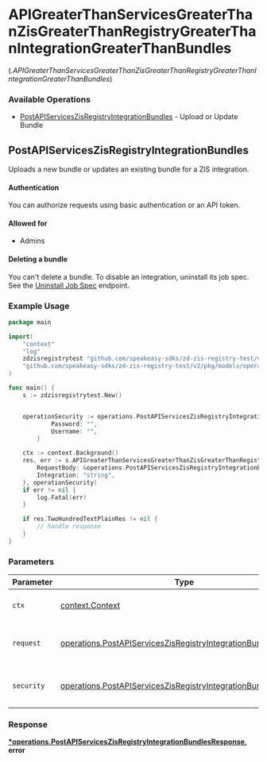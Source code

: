 # APIGreaterThanServicesGreaterThanZisGreaterThanRegistryGreaterThanIntegrationGreaterThanBundles
(*.APIGreaterThanServicesGreaterThanZisGreaterThanRegistryGreaterThanIntegrationGreaterThanBundles*)

### Available Operations

* [PostAPIServicesZisRegistryIntegrationBundles](#postapiserviceszisregistryintegrationbundles) - Upload or Update Bundle

## PostAPIServicesZisRegistryIntegrationBundles

Uploads a new bundle or updates an existing bundle for a ZIS integration.

#### Authentication

You can authorize requests using basic authentication or an API token.

#### Allowed for

* Admins

#### Deleting a bundle

You can't delete a bundle. To disable an integration, uninstall its
job spec. See the [Uninstall
Job Spec](/api-reference/integration-services/registry/jobspecs/#uninstall-job-spec)
endpoint.

### Example Usage

```go
package main

import(
	"context"
	"log"
	zdzisregistrytest "github.com/speakeasy-sdks/zd-zis-registry-test/v2"
	"github.com/speakeasy-sdks/zd-zis-registry-test/v2/pkg/models/operations"
)

func main() {
    s := zdzisregistrytest.New()


    operationSecurity := operations.PostAPIServicesZisRegistryIntegrationBundlesSecurity{
            Password: "",
            Username: "",
        }

    ctx := context.Background()
    res, err := s.APIGreaterThanServicesGreaterThanZisGreaterThanRegistryGreaterThanIntegrationGreaterThanBundles.PostAPIServicesZisRegistryIntegrationBundles(ctx, operations.PostAPIServicesZisRegistryIntegrationBundlesRequest{
        RequestBody: &operations.PostAPIServicesZisRegistryIntegrationBundlesRequestBody{},
        Integration: "string",
    }, operationSecurity)
    if err != nil {
        log.Fatal(err)
    }

    if res.TwoHundredTextPlainRes != nil {
        // handle response
    }
}
```

### Parameters

| Parameter                                                                                                                                          | Type                                                                                                                                               | Required                                                                                                                                           | Description                                                                                                                                        |
| -------------------------------------------------------------------------------------------------------------------------------------------------- | -------------------------------------------------------------------------------------------------------------------------------------------------- | -------------------------------------------------------------------------------------------------------------------------------------------------- | -------------------------------------------------------------------------------------------------------------------------------------------------- |
| `ctx`                                                                                                                                              | [context.Context](https://pkg.go.dev/context#Context)                                                                                              | :heavy_check_mark:                                                                                                                                 | The context to use for the request.                                                                                                                |
| `request`                                                                                                                                          | [operations.PostAPIServicesZisRegistryIntegrationBundlesRequest](../../models/operations/postapiserviceszisregistryintegrationbundlesrequest.md)   | :heavy_check_mark:                                                                                                                                 | The request object to use for the request.                                                                                                         |
| `security`                                                                                                                                         | [operations.PostAPIServicesZisRegistryIntegrationBundlesSecurity](../../models/operations/postapiserviceszisregistryintegrationbundlessecurity.md) | :heavy_check_mark:                                                                                                                                 | The security requirements to use for the request.                                                                                                  |


### Response

**[*operations.PostAPIServicesZisRegistryIntegrationBundlesResponse](../../models/operations/postapiserviceszisregistryintegrationbundlesresponse.md), error**

